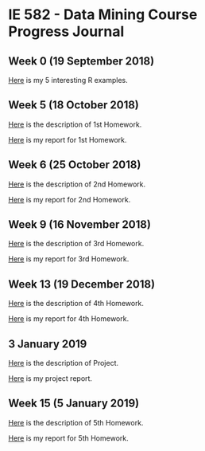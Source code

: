 # IE 582 - Data Mining Course Progress Journal

## Week 0 (19 September 2018)

[Here](files/Example_Homework0.html) is my 5 interesting R examples. 

## Week 5 (18 October 2018)

[Here](files/HW1.pdf) is the description of 1st Homework.

[Here](files/Homework1.html) is my report for 1st Homework. 

## Week 6 (25 October 2018)

[Here](files/HW2.pdf) is the description of 2nd Homework.

[Here](files/Homework2.html) is my report for 2nd Homework.

## Week 9 (16 November 2018)

[Here](files/HW3.pdf) is the description of 3rd Homework.

[Here](files/Homework3RMarkdown.html) is my report for 3rd Homework.

## Week 13 (19 December 2018)

[Here](files/HW4.pdf) is the description of 4th Homework.

[Here](files/Homework4.html) is my report for 4th Homework.

## 3 January 2019

[Here](files/Project.pdf) is the description of Project.

[Here](files/IE_582_-_Project__Group_8_.html) is my project report.

## Week 15 (5 January 2019)

[Here](files/HW5.pdf) is the description of 5th Homework.

[Here](files/Homework5Rmarkdown.html) is my report for 5th Homework.
